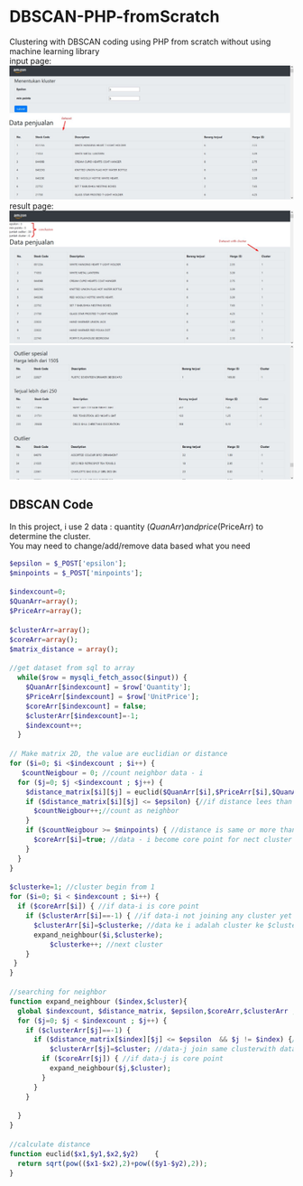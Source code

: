 # DBSCAN-PHP-fromScratch
Clustering with DBSCAN coding using PHP from scratch without using machine learning library <br>
input page: <br>
![Input](https://github.com/f3rry12/DBSCAN-PHP-fromScratch/blob/main/readme_asset/ss1.jpg)
result page: <br>
![Output](https://github.com/f3rry12/DBSCAN-PHP-fromScratch/blob/main/readme_asset/ss2.jpg)
<br>
![Outlier](https://github.com/f3rry12/DBSCAN-PHP-fromScratch/blob/main/readme_asset/ss3.jpg)

## DBSCAN Code
In this project, i use 2 data : quantity ($QuanArr) and price ($PriceArr) to determine the cluster. <br> You may need to change/add/remove data based what you need
```php
$epsilon = $_POST['epsilon'];
$minpoints = $_POST['minpoints'];

$indexcount=0;
$QuanArr=array();
$PriceArr=array();

$clusterArr=array();
$coreArr=array();
$matrix_distance = array();

//get dataset from sql to array
  while($row = mysqli_fetch_assoc($input)) {
    $QuanArr[$indexcount] = $row['Quantity'];
    $PriceArr[$indexcount] = $row['UnitPrice'];
    $coreArr[$indexcount] = false;
    $clusterArr[$indexcount]=-1;
    $indexcount++;
  }

// Make matrix 2D, the value are euclidian or distance 
for ($i=0; $i <$indexcount ; $i++) {
   $countNeigbour = 0; //count neighbor data - i
  for ($j=0; $j <$indexcount ; $j++) {
    $distance_matrix[$i][$j] = euclid($QuanArr[$i],$PriceArr[$i],$QuanArr[$j],$PriceArr[$j]);//calculate distance using euclidian between data-i and data-j
    if ($distance_matrix[$i][$j] <= $epsilon) {//if distance lees than epsilon
      $countNeigbour++;//count as neighbor
    }
    if ($countNeigbour >= $minpoints) { //distance is same or more than epsilon
      $coreArr[$i]=true; //data - i become core point for nect cluster
    }
  }
}

$clusterke=1; //cluster begin from 1
for ($i=0; $i < $indexcount ; $i++) {
  if ($coreArr[$i]) { //if data-i is core point
    if ($clusterArr[$i]==-1) { //if data-i not joining any cluster yet
      $clusterArr[$i]=$clusterke; //data ke i adalah cluster ke $clusterke
      expand_neighbour($i,$clusterke);
          $clusterke++; //next cluster
    }
 }
}

//searching for neighbor
function expand_neighbour ($index,$cluster){
  global $indexcount, $distance_matrix, $epsilon,$coreArr,$clusterArr ;
  for ($j=0; $j < $indexcount ; $j++) {
    if ($clusterArr[$j]==-1) {
      if ($distance_matrix[$index][$j] <= $epsilon  && $j != $index) {//if distance lees than epsilon
          $clusterArr[$j]=$cluster; //data-j join same clusterwith data index
        if ($coreArr[$j]) { //if data-j is core point
          expand_neighbour($j,$cluster);
        }
      }
    }

  }
}

//calculate distance
function euclid($x1,$y1,$x2,$y2)	{
  return sqrt(pow(($x1-$x2),2)+pow(($y1-$y2),2));
}
```
